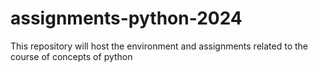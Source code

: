 # assignments-python-2024
This repository will    host the environment and assignments related to the course of concepts of python
